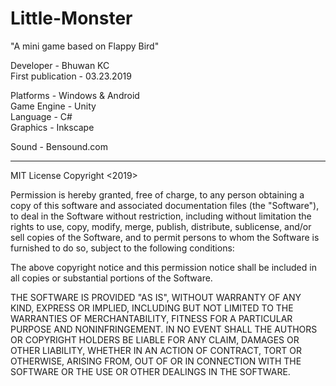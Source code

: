 # Little-Monster
"A mini game based on Flappy Bird"

Developer - Bhuwan KC <br/>
First publication - 03.23.2019

Platforms - Windows & Android <br/>
Game Engine - Unity <br/>
Language - C# <br/>
Graphics - Inkscape <br/> 

Sound - Bensound.com

-----------------------------------------------------------------
MIT License
Copyright <2019>  <Bhuwan KC>

Permission is hereby granted, free of charge, to any person obtaining a copy of this software and associated documentation files (the "Software"), to deal in the Software without restriction, including without limitation the rights to use, copy, modify, merge, publish, distribute, sublicense, and/or sell copies of the Software, and to permit persons to whom the Software is furnished to do so, subject to the following conditions:

The above copyright notice and this permission notice shall be included in all copies or substantial portions of the Software.

THE SOFTWARE IS PROVIDED "AS IS", WITHOUT WARRANTY OF ANY KIND, EXPRESS OR IMPLIED, INCLUDING BUT NOT LIMITED TO THE WARRANTIES OF MERCHANTABILITY, FITNESS FOR A PARTICULAR PURPOSE AND NONINFRINGEMENT. IN NO EVENT SHALL THE AUTHORS OR COPYRIGHT HOLDERS BE LIABLE FOR ANY CLAIM, DAMAGES OR OTHER LIABILITY, WHETHER IN AN ACTION OF CONTRACT, TORT OR OTHERWISE, ARISING FROM, OUT OF OR IN CONNECTION WITH THE SOFTWARE OR THE USE OR OTHER DEALINGS IN THE SOFTWARE.
